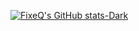 [![FixeQ's GitHub stats-Dark](https://github-readme-stats.vercel.app/api?username=FixeQyt&show_icons=true&theme=transparent&border_color=C0C0C0&hide=stars&icon_color=999999)](https://fixeqyt.github.io)

